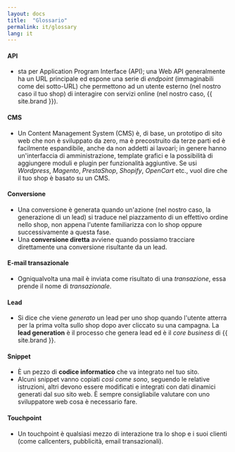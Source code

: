 ```yaml
---
layout: docs
title:  "Glossario"
permalink: it/glossary
lang: it
---
```

#### API

- sta per Application Program Interface (API); una Web API generalmente ha un URL principale ed espone una serie di  *endpoint* (immaginabili come dei sotto-URL) che permettono ad un utente esterno (nel nostro caso il tuo shop) di interagire con servizi online (nel nostro caso, {{ site.brand }}).

#### CMS

- Un Content Management System (CMS) è, di base, un prototipo di sito web che non è sviluppato da zero, ma è precostruito da terze parti ed è facilmente espandibile, anche da non addetti ai lavoari; in genere hanno un'interfaccia di amministrazione, template grafici e la possibilità di aggiungere moduli e plugin per funzionalità aggiuntive.
    Se usi *Wordpress*, *Magento*, *PrestaShop*, *Shopify*, *OpenCart* etc., vuol dire che il tuo shop è basato su un CMS.

#### Conversione

- Una conversione è generata quando un'azione (nel nostro caso, la generazione di un lead) si traduce nel piazzamento di un effettivo ordine nello shop, non appena l'utente familiarizza con lo shop oppure successivamente a questa fase.
- Una **conversione diretta** avviene quando possiamo tracciare direttamente una conversione risultante da un lead.

#### E-mail transazionale

- Ogniqualvolta una mail è inviata come risultato di una *transazione*, essa prende il nome di *transazionale*.

#### Lead

- Si dice che viene *generato* un lead per uno shop quando l'utente atterra per la prima volta sullo shop dopo aver cliccato su una campagna. La **lead generation** è il processo che genera lead ed è il *core business* di {{ site.brand }}.

#### Snippet

- È un pezzo di **codice informatico** che va integrato nel tuo sito.
- Alcuni snippet vanno copiati *così come sono*, seguendo le relative istruzioni, altri devono essere modificati e integrati con dati dinamici generati dal suo sito web. È sempre consigliabile valutare con uno sviluppatore web cosa è necessario fare.

#### Touchpoint

- Un touchpoint è qualsiasi mezzo di interazione tra lo shop e i suoi clienti (come callcenters, pubblicità, email transazionali).

